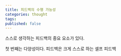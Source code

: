 ```yaml
---
title: 피드백의 수행 가능성
categories: thought
tags: 
published: false
---
```


스스로 생각하는 피드백의 중요 요소가 있다.

첫 번째는 다양성이다.
피드백은 크게 스스로 하는 셀프 피드백

